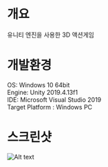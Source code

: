 개요
=============
유니티 엔진을 사용한 3D 액션게임

개발환경
=============
OS: Windows 10 64bit  
Engine: Unity 2019.4.13f1  
IDE: Microsoft Visual Studio 2019  
Target Platform : Windows PC  

스크린샷
=============
![Alt text](C:\Users\nongsang\Videos\Captures\Dokkaebi0.png)
